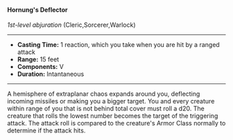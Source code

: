 #### Hornung's Deflector
*1st-level abjuration* (Cleric,Sorcerer,Warlock)
___
- **Casting Time:** 1 reaction, which you take when you are hit by a ranged attack
- **Range:** 15 feet
- **Components:** V
- **Duration:** Intantaneous
---
A hemisphere of extraplanar chaos expands around
you, deflecting incoming missiles or making you a
bigger target. You and every creature within range
of you that is not behind total cover must roll a d20.
The creature that rolls the lowest number becomes
the target of the triggering attack. The attack roll is
compared to the creature's Armor Class normally to
determine if the attack hits.
